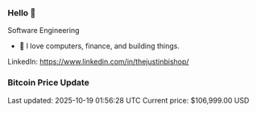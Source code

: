 ### Hello 🤙  

Software Engineering

- 🔭 I love computers, finance, and building things.
  
LinkedIn: https://www.linkedin.com/in/thejustinbishop/  
















































































































































































































































































































































































































































































































































































































































































































































































































































































































































































































































































































































































































































### Bitcoin Price Update
Last updated: 2025-10-19 01:56:28 UTC
Current price: $106,999.00 USD
